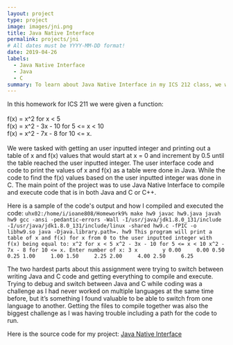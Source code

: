 ```yaml
---
layout: project
type: project
image: images/jni.png
title: Java Native Interface
permalink: projects/jni
# All dates must be YYYY-MM-DD format!
date: 2019-04-26
labels:
  - Java Native Interface
  - Java
  - C
summary: To learn about Java Native Interface in my ICS 212 class, we were tasked with splitting a program into Java and C or C++ code and then compiling and running the code with Java Native Interface. 
---
```


In this homework for ICS 211 we were given a function:
<br>
<br>f(x) = x^2 for x < 5
<br>f(x) = x^2 - 3x - 10 for 5 <= x < 10
<br>f(x) = x^2 - 7x - 8 for 10 <= x.
<br>
<br>
We were tasked with getting an user inputted integer and printing out a table of x and f(x) values that would start at x = 0 and increment by 0.5 until the table reached the user inputted integer. 
The user interface code and code to print the values of x and f(x) as a table were done in Java. 
While the code to find the f(x) values based on the user inputted integer was done in C. 
The main point of the project was to use Java Native Interface to compile and execute code that is in both Java and C or C++.

Here is a sample of the code's output and how I compiled and executed the code: 
    ```
    uhx02:/home/i/ioane808/Homework9% make hw9
    javac hw9.java
    javah hw9
    gcc -ansi -pedantic-errors -Wall -I/usr/java/jdk1.8.0_131/include -I/usr/java/jdk1.8.0_131/include/linux -shared hw9.c -fPIC -o libhw9.so
    java -Djava.library.path=. hw9
    This program will print a table of x
    and f(x) for x from 0 to the user
    inputted integer with f(x) being
    equal to:
    x^2 for x < 5
    x^2 - 3x - 10 for 5 <= x < 10
    x^2 - 7x - 8 for 10 <= x.
    Enter number of x: 3
        x        y
        0.00     0.00
        0.50     0.25
        1.00     1.00
        1.50     2.25
        2.00     4.00
        2.50     6.25
    ```
    
The two hardest parts about this assignment were trying to switch between writing Java and C code and getting everything to compile and execute. 
Trying to debug and switch between Java and C while coding was a challenge as I had never worked on multiple languages at the same time before, but it’s something I found valuable to be able to switch from one language to another. 
Getting the files to compile together was also the biggest challenge as I was having trouble including a path for the code to run.

Here is the source code for my project: <a href="https://github.com/ioaneomerod/java-native-interface"><i class="large github icon "></i>Java Native Interface</a>
 
